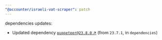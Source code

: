 ```yaml
---
"@accounter/israeli-vat-scraper": patch
---
```

dependencies updates:
  - Updated dependency [`puppeteer@23.8.0` ↗︎](https://www.npmjs.com/package/puppeteer/v/23.8.0) (from `23.7.1`, in `dependencies`)
